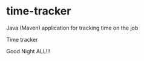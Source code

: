 # time-tracker
Java (Maven) application for tracking time on the job

Time tracker

Good Night ALL!!!
